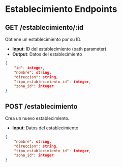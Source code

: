 # Establecimiento Endpoints

## GET /establecimiento/:id
Obtiene un establecimiento por su ID.
- **Input**: ID del establecimiento (path parameter)
- **Output**: Datos del establecimiento
```json
{
    "id": integer,
    "nombre": string,
    "direccion": string,
    "tipo_establecimiento_id": integer,
    "zona_id": integer
}
```
## POST /establecimiento
Crea un nuevo establecimiento.
- **Input**: Datos del establecimiento
```json
{
    "nombre": string,
    "direccion": string,
    "tipo_establecimiento_id": integer,
    "zona_id": integer
}
```
